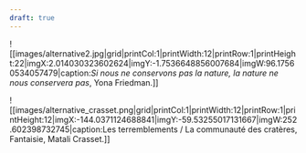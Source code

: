 ```yaml
---
draft: true
---
```


<breakpage />

![[images/alternative2.jpg|grid|printCol:1|printWidth:12|printRow:1|printHeight:22|imgX:2.014030323602624|imgY:-1.7536648856007684|imgW:96.17560534057479|caption:*Si nous ne conservons pas la nature, la nature ne nous conservera pas*, Yona Friedman.]]

<breakpage />

![[images/alternative_crasset.png|grid|printCol:1|printWidth:12|printRow:1|printHeight:12|imgX:-144.0371124688841|imgY:-59.53255017131667|imgW:252.602398732745|caption:Les terremblements / La communauté des cratères, Fantaisie, Matali Crasset.]]